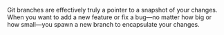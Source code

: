 Git branches are effectively truly a pointer to a snapshot of your changes. When you want to add a new feature or fix a bug—no matter how big or how small—you spawn a new branch to encapsulate your changes.
